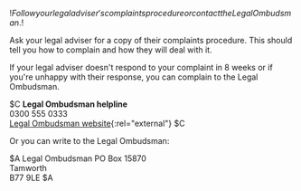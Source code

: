 $!Follow your legal adviser's complaints procedure or contact the Legal Ombudsman.$!

Ask your legal adviser for a copy of their complaints procedure. This should tell you how to complain and how they will deal with it.

If your legal adviser doesn't respond to your complaint in 8 weeks or if you're unhappy with their response, you can complain to the Legal Ombudsman.

$C
**Legal Ombudsman helpline**  
0300 555 0333  
[Legal Ombudsman website](http://www.legalombudsman.org.uk/ "Legal Ombudsman website"){:rel="external"}
$C

Or you can write to the Legal Ombudsman:

$A
Legal Ombudsman
PO Box 15870  
Tamworth  
B77 9LE
$A


